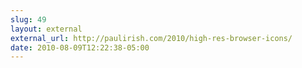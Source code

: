 ```yaml
---
slug: 49
layout: external
external_url: http://paulirish.com/2010/high-res-browser-icons/
date: 2010-08-09T12:22:38-05:00
---
```

